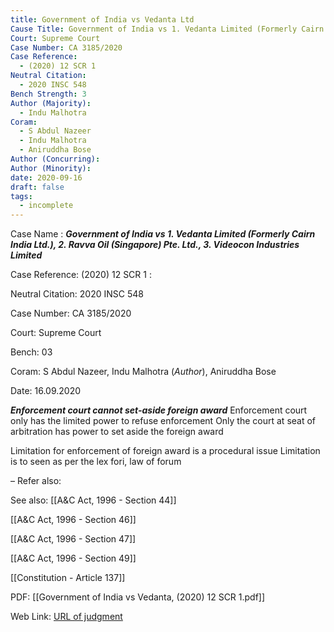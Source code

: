 ```yaml
---
title: Government of India vs Vedanta Ltd
Cause Title: Government of India vs 1. Vedanta Limited (Formerly Cairn India Ltd.), 2. Ravva Oil (Singapore) Pte. Ltd., 3. Videocon Industries Limited
Court: Supreme Court
Case Number: CA 3185/2020
Case Reference:
  - (2020) 12 SCR 1
Neutral Citation:
  - 2020 INSC 548
Bench Strength: 3
Author (Majority):
  - Indu Malhotra
Coram:
  - S Abdul Nazeer
  - Indu Malhotra
  - Aniruddha Bose
Author (Concurring): 
Author (Minority): 
date: 2020-09-16
draft: false
tags:
  - incomplete
---
```

Case Name : ***Government of India vs 1. Vedanta Limited (Formerly Cairn India Ltd.), 2. Ravva Oil (Singapore) Pte. Ltd., 3. Videocon Industries Limited***

Case Reference: (2020) 12 SCR 1 :  

Neutral Citation: 2020 INSC 548

Case Number: CA 3185/2020 

Court: Supreme Court

Bench: 03

Coram: S Abdul Nazeer, Indu Malhotra (*Author*), Aniruddha Bose

Date: 16.09.2020

***Enforcement court cannot set-aside foreign award***
	Enforcement court only has the limited power to refuse enforcement
	Only the court at seat of arbitration has power to set aside the foreign award

Limitation for enforcement of foreign award is a procedural issue
	Limitation is to seen as  per the lex fori, law of forum

–
Refer also:


See also:
[[A&C Act, 1996 - Section 44]]

[[A&C Act, 1996 - Section 46]] 

[[A&C Act, 1996 - Section 47]] 

[[A&C Act, 1996 - Section 49]] 

[[Constitution - Article 137]]

PDF:
[[Government of India vs Vedanta, (2020) 12 SCR 1.pdf]]

Web Link: <a href="/All judgments/Government of India vs Vedanta, (2020) 12 SCR 1.pdf" target="_blank">URL of judgment</a>